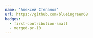 ```yaml
---
name: 'Алексей Степанов'
url: https://github.com/blueingreen68
badges:
  - first-contribution-small
  - merged-pr-10
---
```

